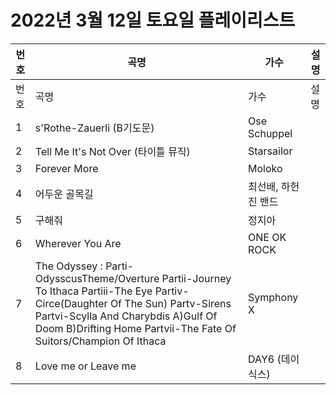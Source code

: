# 2022년 3월 12일 토요일 플레이리스트

| 번호 | 곡명 | 가수 | 설명 |
|------|------|------|------|
| 번호 | 곡명 | 가수 | 설명 |
| 1 | s'Rothe-Zauerli (B기도문) | Ose Schuppel |  |
| 2 | Tell Me It's Not Over (타이틀 뮤직) | Starsailor |  |
| 3 | Forever More | Moloko |  |
| 4 | 어두운 골목길 | 최선배, 하헌진 밴드 |  |
| 5 | 구해줘 | 정지아 |  |
| 6 | Wherever You Are | ONE OK ROCK |  |
| 7 | The Odyssey : Parti-OdysscusTheme/Overture Partii-Journey To Ithaca Partiii-The Eye Partiv-Circe(Daughter Of The Sun) Partv-Sirens Partvi-Scylla And Charybdis A)Gulf Of Doom B)Drifting Home Partvii-The Fate Of Suitors/Champion Of Ithaca | Symphony X |  |
| 8 | Love me or Leave me | DAY6 (데이식스) |  |
